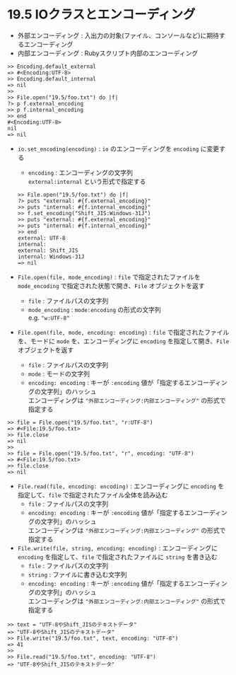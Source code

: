 # 19.5 IOクラスとエンコーディング

- 外部エンコーディング : 入出力の対象(ファイル、コンソールなど)に期待するエンコーディング
- 内部エンコーディング : Rubyスクリプト内部のエンコーディング

```
>> Encoding.default_external
=> #<Encoding:UTF-8>
>> Encoding.default_internal
=> nil
>> 
>> File.open("19.5/foo.txt") do |f|
?> p f.external_encoding
>> p f.internal_encoding
>> end
#<Encoding:UTF-8>
nil
=> nil
```

- `io.set_encoding(encoding)` : `io` のエンコーディングを `encoding` に変更する
    - `encoding` : エンコーディングの文字列  
        `external:internal` という形式で指定する

    ```
    >> File.open("19.5/foo.txt") do |f|
    ?> puts "external: #{f.external_encoding}"
    >> puts "internal: #{f.internal_encoding}"
    >> f.set_encoding("Shift_JIS:Windows-31J")
    >> puts "external: #{f.external_encoding}"
    >> puts "internal: #{f.internal_encoding}"
    >> end
    external: UTF-8
    internal: 
    external: Shift_JIS
    internal: Windows-31J
    => nil
    ```

- `File.open(file, mode_encoding)` : `file` で指定されたファイルを `mode_encoding` で指定された状態で開き、`File` オブジェクトを返す
    - `file` : ファイルパスの文字列
    - `mode_encoding` : `mode:encoding` の形式の文字列  
        e.g. `"w:UTF-8"`
- `File.open(file, mode, encoding: encoding)` : `file` で指定されたファイルを、モードに `mode` を、エンコーディングに `encoding` を指定して開き、`File` オブジェクトを返す
    - `file` : ファイルパスの文字列
    - `mode` : モードの文字列
    - `encoding: encoding` : キーが `:encoding` 値が「指定するエンコーディングの文字列」のハッシュ  
        エンコーディングは `"外部エンコーディング:内部エンコーディング"` の形式で指定する

```
>> file = File.open("19.5/foo.txt", "r:UTF-8")
=> #<File:19.5/foo.txt>
>> file.close
=> nil
>> 
>> file = File.open("19.5/foo.txt", "r", encoding: "UTF-8")
=> #<File:19.5/foo.txt>
>> file.close
=> nil
```

- `File.read(file, encoding: encoding)` : エンコーディングに `encoding` を指定して、`file` で指定されたファイル全体を読み込む
    - `file` : ファイルパスの文字列
    - `encoding: encoding` : キーが `:encoding` 値が「指定するエンコーディングの文字列」のハッシュ  
        エンコーディングは `"外部エンコーディング:内部エンコーディング"` の形式で指定する
- `File.write(file, string, encoding: encoding)` : エンコーディングに `encoding` を指定して、`file` で指定されたファイルに `string` を書き込む
    - `file` : ファイルパスの文字列
    - `string` : ファイルに書き込む文字列
    - `encoding: encoding` : キーが `:encoding` 値が「指定するエンコーディングの文字列」のハッシュ  
        エンコーディングは `"外部エンコーディング:内部エンコーディング"` の形式で指定する

```
>> text = "UTF-8やShift_JISのテキストデータ"
=> "UTF-8やShift_JISのテキストデータ"
>> File.write("19.5/foo.txt", text, encoding: "UTF-8")
=> 41
>> 
>> File.read("19.5/foo.txt", encoding: "UTF-8")
=> "UTF-8やShift_JISのテキストデータ"
```

